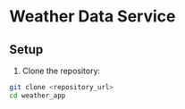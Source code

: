 # Weather Data Service

## Setup

1. Clone the repository:
```bash
git clone <repository_url>
cd weather_app
